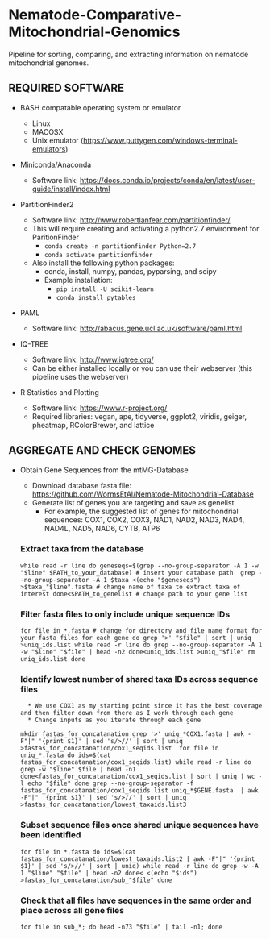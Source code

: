 # Nematode-Comparative-Mitochondrial-Genomics
Pipeline for sorting, comparing, and extracting information on nematode mitochondrial genomes.

## REQUIRED SOFTWARE
* BASH compatable operating system or emulator
	* Linux
	* MACOSX
  	* Unix emulator (https://www.puttygen.com/windows-terminal-emulators)
* Miniconda/Anaconda
	* Software link: https://docs.conda.io/projects/conda/en/latest/user-guide/install/index.html
* PartitionFinder2
	* Software link: http://www.robertlanfear.com/partitionfinder/
	* This will require creating and activating a python2.7 environment for ParitionFinder
		* `conda create -n partitionfinder Python=2.7`
  		* `conda activate partitionfinder` 
	* Also install the following python packages:
		* conda, install, numpy, pandas, pyparsing, and scipy	
		* Example installation:
   			* `pip install -U scikit-learn`
			* `conda install pytables`

* PAML
	* Software link: http://abacus.gene.ucl.ac.uk/software/paml.html

* IQ-TREE
	* Software link: http://www.iqtree.org/
	* Can be either installed locally or you can use their webserver (this pipeline uses the webserver)
	

* R Statistics and Plotting
	* Software link: https://www.r-project.org/
	* Required libraries: vegan, ape, tidyverse, ggplot2, viridis, geiger, pheatmap, RColorBrewer, and lattice

## AGGREGATE AND CHECK GENOMES
* Obtain Gene Sequences from the mtMG-Database
	* Download database fasta file: https://github.com/WormsEtAl/Nematode-Mitochondrial-Database
	* Generate list of genes you are targeting and save as genelist
		* For example, the suggested list of genes for mitochondrial sequences: COX1, COX2, COX3, NAD1, NAD2, NAD3, NAD4, NAD4L, NAD5, NAD6, CYTB, ATP6
 

	
	### Extract taxa from the database
	`while read -r line
	do
	geneseqs=$(grep --no-group-separator -A 1 -w "$line" $PATH_to_your_database) # insert your database path 
	grep --no-group-separator -A 1 $taxa <(echo "$geneseqs") >$taxa_"$line".fasta # change name of taxa to extract taxa of interest
	done<$PATH_to_genelist # change path to your gene list`
	
	
	### Filter fasta files to only include unique sequence IDs
	`for file in *.fasta # change for directory and file name format for your fasta files for each gene
	do
	grep '>' "$file" | sort | uniq >uniq_ids.list
	while read -r line
	do
	grep --no-group-separator -A 1 -w "$line" "$file" | head -n2
	done<uniq_ids.list >uniq_"$file"
	rm uniq_ids.list
	done`
	
	### Identify lowest number of shared taxa IDs across sequence files
		* We use COX1 as my starting point since it has the best coverage and then filter down from there as I work through each gene
		* Change inputs as you iterate through each gene
	`mkdir fastas_for_concatanation
	grep '>' uniq_*COX1.fasta | awk -F"|" '{print $1}' | sed 's/>//' | sort | uniq >fastas_for_concatanation/cox1_seqids.list 
	for file in uniq_*.fasta
	do
	ids=$(cat fastas_for_concatanation/cox1_seqids.list)
	while read -r line
	do
	grep -w "$line" $file | head -n1
	done<fastas_for_concatanation/cox1_seqids.list | sort | uniq | wc -l
	echo "$file"
	done
	grep --no-group-separator -f fastas_for_concatanation/cox1_seqids.list uniq_*$GENE.fasta  | awk -F"|" '{print $1}' | sed 's/>//' | sort | uniq >fastas_for_concatanation/lowest_taxaids.list3`
	
	
	### Subset sequence files once shared unique sequences have been identified
	`for file in *.fasta
	do
	ids=$(cat fastas_for_concatanation/lowest_taxaids.list2 | awk -F"|" '{print $1}' | sed 's/>//' | sort | uniq)
	while read -r line
	do
	grep -w -A 1 "$line" "$file" | head -n2
	done< <(echo "$ids") >fastas_for_concatanation/sub_"$file"
	done`
	
	### Check that all files have sequences in the same order and place across all gene files
	`for file in sub_*; do head -n73 "$file" | tail -n1; done`



	
